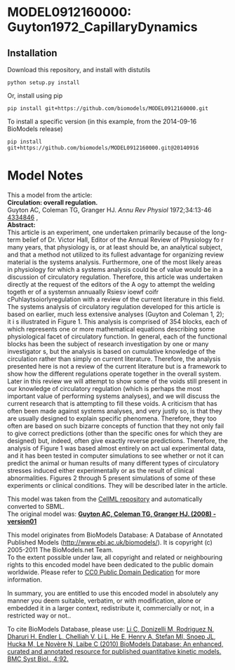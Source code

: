 # MODEL0912160000: Guyton1972_CapillaryDynamics

## Installation

Download this repository, and install with distutils

`python setup.py install`

Or, install using pip

`pip install git+https://github.com/biomodels/MODEL0912160000.git`

To install a specific version (in this example, from the 2014-09-16 BioModels release)

`pip install git+https://github.com/biomodels/MODEL0912160000.git@20140916`


# Model Notes


This a model from the article:  
**Circulation: overall regulation.**   
Guyton AC, Coleman TG, Granger HJ. _Annu Rev Physiol_ 1972;34:13-46
[4334846](http://www.ncbi.nlm.nih.gov/pubmed/4334846) ,  
**Abstract:**   
This article is an experiment, one undertaken primarily because of the long-
term belief of Dr. Victor Hall, Editor of the Annual Review of Physiology fo r
many years, that physiology is, or at least should be, an analytical subject,
and that a method not utilized to its fullest advantage for organizing review
material is the systems analysis. Furthermore, one of the most likely areas in
physiology for which a systems analysis could be of value would be in a
discussion of circulatory regulation. Therefore, this article was undertaken
directly at the request of the editors of the A ogy to attempt the welding
togeth er of a systemsn annuaally Rsiesv ioewf coifr cPuhlaytsoiorlyregulation
with a review of the current literature in this field. The systems analysis of
circulatory regulation developed for this article is based on earlier, much
less extensive analyses (Guyton and Coleman 1, 2); it i s illustrated in
Figure 1. This analysis is comprised of 354 blocks, each of which represents
one or more mathematical equations describing some physiological facet of
circulatory function. In general, each of the functional blocks has been the
subject of research investigation by one or many investigator s, but the
analysis is based on cumulative knowledge of the circulation rather than
simply on current literature. Therefore, the analysis presented here is not a
review of the current literature but is a framework to show how the different
regulations operate together in the overall system. Later in this review we
will attempt to show some of the voids still present in our knowledge of
circulatory regulation (which is perhaps the most important value of
performing systems analyses), and we will discuss the current research that is
attempting to fill these voids. A criticism that has often been made against
systems analyses, and very justly so, is that they are usually designed to
explain specific phenomena. Therefore, they too often are based on such
bizarre concepts of function that they not only fail to give correct
predictions (other than the specific ones for which they are designed) but,
indeed, often give exactly reverse predictions. Therefore, the analysis of
Figure 1 was based almost entirely on act ual experimental data, and it has
been tested in computer simulations to see whether or not it can predict the
animal or human results of many different types of circulatory stresses
induced either experimentally or as the result of clinical abnormalities.
Figures 2 through 5 present simulations of some of these experiments or
clinical conditions. They will be described later in the article.

This model was taken from the [CellML
repository](http://www.cellml.org/models) and automatically converted to SBML.  
The original model was: [ **Guyton AC, Coleman TG, Granger HJ. (2008) -
version01**
](http://www.cellml.org/models/guyton_capillary_dynamics_2008_version01)

This model originates from BioModels Database: A Database of Annotated
Published Models (http://www.ebi.ac.uk/biomodels/). It is copyright (c)
2005-2011 The BioModels.net Team.  
To the extent possible under law, all copyright and related or neighbouring
rights to this encoded model have been dedicated to the public domain
worldwide. Please refer to [CC0 Public Domain
Dedication](http://creativecommons.org/publicdomain/zero/1.0/) for more
information.

In summary, you are entitled to use this encoded model in absolutely any
manner you deem suitable, verbatim, or with modification, alone or embedded it
in a larger context, redistribute it, commercially or not, in a restricted way
or not..  
  
To cite BioModels Database, please use: [Li C, Donizelli M, Rodriguez N,
Dharuri H, Endler L, Chelliah V, Li L, He E, Henry A, Stefan MI, Snoep JL,
Hucka M, Le Novère N, Laibe C (2010) BioModels Database: An enhanced, curated
and annotated resource for published quantitative kinetic models. BMC Syst
Biol., 4:92.](http://www.ncbi.nlm.nih.gov/pubmed/20587024)



